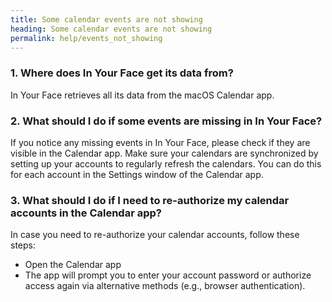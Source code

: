 ```yaml
---
title: Some calendar events are not showing
heading: Some calendar events are not showing
permalink: help/events_not_showing
---
```


### 1. Where does In Your Face get its data from?

In Your Face retrieves all its data from the macOS Calendar app.

### 2. What should I do if some events are missing in In Your Face?

If you notice any missing events in In Your Face, please check if they are visible in the Calendar app. Make sure your calendars are synchronized by setting up your accounts to regularly refresh the calendars. You can do this for each account in the Settings window of the Calendar app.

### 3. What should I do if I need to re-authorize my calendar accounts in the Calendar app?

In case you need to re-authorize your calendar accounts, follow these steps:
- Open the Calendar app
- The app will prompt you to enter your account password or authorize access again via alternative methods (e.g., browser authentication).